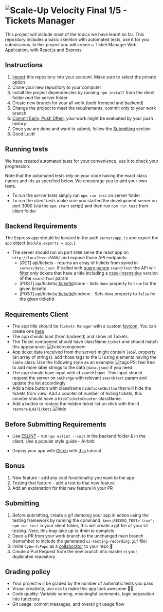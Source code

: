 # ![Scale-Up Velocity](./readme-files/logo-main.png) Final 1/5 - Tickets Manager

This project will include most of the topics we have learnt so far.
This repository includes a basic skeleton with automated tests, use it for you submissions.
In this project you will create a Ticket Manager Web Application, with React.js and Express

## Instructions

1. [Import](https://github.com/new/import) this repository into your account. Make sure to select the private option
1. Clone your new repository to your computer
1. Install the project dependencies by running `npm install` from the client folder _and_ the server folder
1. Create new brunch for your all work (both frontend and backend)
1. Change the project to meet the requirements, commit only to your work branch.
1. [Commit Early, Push Often](https://www.worklytics.co/commit-early-push-often/), your work might be evaluated by your push history
1. Once you are done and want to submit, follow the [Submitting](#Submitting) section
1. Good Luck!

## Running tests

We have created automated tests for your convenience, use it to check your progression.

Note that the automated tests rely on your code having the exact class names and Ids as specified below.
We encourage you to add your own tests.

- To run the _server tests_ simply run `npm run test` on server folder
- To run the _client tests_ make sure you started the development server on port 3000 (via the `npm start` script) and then run `npm run test` from client folder

## Backend Requirements

The Express app should be located in the path `server/app.js` and export the `app` object (`module.exports = app;`).

- The server should run on port `8080` serve the react app on `http://localhost:8080/` and expose those API endpoints:
  - [GET] api/tickets - returns an array of tickets from saved in `server/data.json`. If called with [query param](https://en.wikipedia.org/wiki/Query_string) `searchText` the API will [filter](https://developer.mozilla.org/en-US/docs/Web/JavaScript/Reference/Global_Objects/Array/filter) only tickets that have a title including a [case-insensitive](https://en.wikipedia.org/wiki/Case_sensitivity) version of the `searchText` param
  - [POST] api/tickets/[:ticketId](https://stackoverflow.com/a/20089634/10839175)/done - Sets `done` property to `true` for the given ticketId
  - [POST] api/tickets/[:ticketId](https://stackoverflow.com/a/20089634/10839175)/undone - Sets `done` property to `false` for the given ticketId

## Requirements Client

- The app title should be `Tickets Manager` with a custom [favicon](https://en.wikipedia.org/wiki/Favicon). You can create one [here](https://favicon.io/)
- The app should load (from backend) and show all Tickets.
- The Ticket component should have className `ticket` and should match this appearance: ![ticketcomponent](./readme-files/ticketcomponent.png)
- App ticket data (received from the server) might contain `label` property (an array of strings). add those tags to the UI using elements having the `lable` class. Use the following style as an example: ![tags](./readme-files/tags.png)
  PS: feel free to add more label strings to the data (`data.json`) if you need.
- The app should have input with id `searchInput`. This input should request the server on `onChange` with relevant `searchText` param and update the list accordingly
- Add a hide button with className `hideTicketButton` that will hide the tickets from view. Add a counter of number of hiding tickets, this counter should have a `hideTicketsCounter` className.
- Add a button to restore the hidden ticket list on click with the id `restoreHideTickets` ![hide](./readme-files/hideit.gif)

## Before Submitting Requirements

- Use [ESLINT](https://eslint.org/docs/user-guide/getting-started) - run `npx eslint --init` in the backend folder & in the client.
  Use a popular style guide - Airbnb

- Deploy your app with [Glitch](https://glitch.com/?utm_medium=weblink&utm_source=dev.to&utm_campaign=blog&utm_content=dev) with [this](https://dev.to/glitch/create-react-app-and-express-together-on-glitch-28gi) tutorial

## Bonus

1. New feature - add any cool functionality you want to the app
2. Testing that feature - add a test to that new feature
3. Add an explanation for this new feature in your PR

## Submitting

1. Before submitting, create a gif demoing your app in action using the testing framework by running the command: `$env:RECORD_TEST='true'; npm run test` in your client folder, this will create a gif file of your UI testing. Note, this may take up to 4min to complete
1. Open a PR from your work branch to the unchanged main branch (remember to include the generated `ui-testing-recording.gif` file)
1. Invite `Cyber4sPopo` as a [collaborator](https://docs.github.com/en/github/setting-up-and-managing-your-github-user-account/inviting-collaborators-to-a-personal-repository) to your repo 👮
1. Create a Pull Request from the new brunch into master in your duplicated repository

## Grading policy

- Your project will be graded by the number of automatic tests you pass
- Visual creativity, use css to make this app look awesome 💅🏿
- Code quality: Variable naming, meaningful comments, logic separation into functions
- Git usage: commit messages, and overall git usage flow
